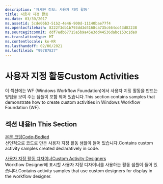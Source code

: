 ```yaml
---
description: '자세한 정보: 사용자 지정 활동'
title: 사용자 지정 활동
ms.date: 03/30/2017
ms.assetid: 5cde06b3-51b2-4e46-900d-11140bae77f4
ms.openlocfilehash: 8222f3db1b793dd3d4168ca735c664cc43d82238
ms.sourcegitcommit: ddf7edb67715a5b9a45e3dd44536dabc153c1de0
ms.translationtype: MT
ms.contentlocale: ko-KR
ms.lasthandoff: 02/06/2021
ms.locfileid: "99787827"
---
```

# <a name="custom-activities"></a><span data-ttu-id="ebd97-103">사용자 지정 활동</span><span class="sxs-lookup"><span data-stu-id="ebd97-103">Custom Activities</span></span>

<span data-ttu-id="ebd97-104">이 섹션에는 WF (Windows Workflow Foundation)에서 사용자 지정 활동을 만드는 방법을 보여 주는 샘플이 포함 되어 있습니다.</span><span class="sxs-lookup"><span data-stu-id="ebd97-104">This section contains samples that demonstrate how to create custom activities in Windows Workflow Foundation (WF).</span></span>  
  
## <a name="in-this-section"></a><span data-ttu-id="ebd97-105">섹션 내용</span><span class="sxs-lookup"><span data-stu-id="ebd97-105">In This Section</span></span>  

 [<span data-ttu-id="ebd97-106">본문 코딩</span><span class="sxs-lookup"><span data-stu-id="ebd97-106">Code-Bodied</span></span>](code-bodied.md)  
 <span data-ttu-id="ebd97-107">선언적으로 코드로 만든 사용자 지정 활동 샘플이 들어 있습니다.</span><span class="sxs-lookup"><span data-stu-id="ebd97-107">Contains custom activity samples created declaratively in code.</span></span>
  
 [<span data-ttu-id="ebd97-108">사용자 지정 활동 디자이너</span><span class="sxs-lookup"><span data-stu-id="ebd97-108">Custom Activity Designers</span></span>](custom-activity-designers.md)  
 <span data-ttu-id="ebd97-109">Workflow Designer에 표시할 사용자 지정 디자이너를 사용하는 활동 샘플이 들어 있습니다.</span><span class="sxs-lookup"><span data-stu-id="ebd97-109">Contains activity samples that use custom designers for display in the workflow designer.</span></span>
